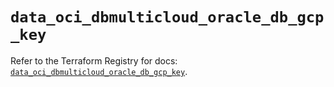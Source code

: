 # `data_oci_dbmulticloud_oracle_db_gcp_key`

Refer to the Terraform Registry for docs: [`data_oci_dbmulticloud_oracle_db_gcp_key`](https://registry.terraform.io/providers/oracle/oci/7.19.0/docs/data-sources/dbmulticloud_oracle_db_gcp_key).
